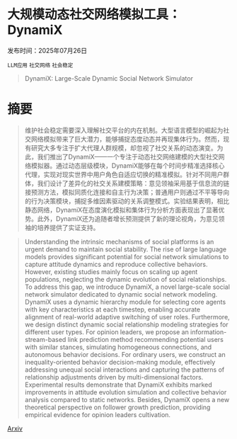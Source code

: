 # 大规模动态社交网络模拟工具：DynamiX

发布时间：2025年07月26日

`LLM应用` `社交网络` `社会稳定`

> DynamiX: Large-Scale Dynamic Social Network Simulator

# 摘要

> 维护社会稳定需要深入理解社交平台的内在机制。大型语言模型的崛起为社交网络模拟带来了巨大潜力，能够捕捉态度动态并再现集体行为。然而，现有研究大多专注于扩大代理人群规模，却忽视了社交关系的动态演变。为此，我们推出了DynamiX——一个专注于动态社交网络建模的大型社交网络模拟器。通过动态层级模块，DynamiX能够在每个时间步精准选择核心代理，实现对现实世界中用户角色自适应切换的精准模拟。针对不同用户群体，我们设计了差异化的社交关系建模策略：意见领袖采用基于信息流的链接预测方法，模拟同质化连接和自主行为决策；普通用户则通过不平等导向的行为决策模块，捕捉多维因素驱动的关系调整模式。实验结果表明，相比静态网络，DynamiX在态度演化模拟和集体行为分析方面表现出了显著优势。此外，DynamiX还为追随者增长预测提供了新的理论视角，为意见领袖的培养提供了实证支持。

> Understanding the intrinsic mechanisms of social platforms is an urgent demand to maintain social stability. The rise of large language models provides significant potential for social network simulations to capture attitude dynamics and reproduce collective behaviors. However, existing studies mainly focus on scaling up agent populations, neglecting the dynamic evolution of social relationships. To address this gap, we introduce DynamiX, a novel large-scale social network simulator dedicated to dynamic social network modeling. DynamiX uses a dynamic hierarchy module for selecting core agents with key characteristics at each timestep, enabling accurate alignment of real-world adaptive switching of user roles. Furthermore, we design distinct dynamic social relationship modeling strategies for different user types. For opinion leaders, we propose an information-stream-based link prediction method recommending potential users with similar stances, simulating homogeneous connections, and autonomous behavior decisions. For ordinary users, we construct an inequality-oriented behavior decision-making module, effectively addressing unequal social interactions and capturing the patterns of relationship adjustments driven by multi-dimensional factors. Experimental results demonstrate that DynamiX exhibits marked improvements in attitude evolution simulation and collective behavior analysis compared to static networks. Besides, DynamiX opens a new theoretical perspective on follower growth prediction, providing empirical evidence for opinion leaders cultivation.

[Arxiv](https://arxiv.org/abs/2507.19929)